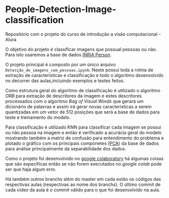 # People-Detection-Image-classification

Repositório com o projeto do curso de introdução a visão computacional - Alura

O objetivo do projeto é classificar imagens que possual pessoas ou não. Para isto usaremos a base de dados [INRIA Person](http://pascal.inrialpes.fr/data/human/).

O projeto principal é composto por um único arquivo ``` Detecção_de_imagens_com_pessoas.ipynb ```. Neste possui toda a rotina de extração de características e classificação e todo o algoritmo desenvolvido no decorrer das aulas,incluindo exemplos e testes feitos.

Como estrutura geral do algoritmo de classificação é utilizado o algoritmo *ORB* para extração de descritores da imagem e estes descritores processados com o algoritmo *Bag of Visual Words* que gerará um dicionário de palavras e assim irá gerar novas caracteristicas a serem quantizadas em um vetor de 512 posições que será a base de dados para teste e treinamento do modelo.

Para classificação é utilizado KNN para classificar cada imagem se possui ou não pessoa na imagem e então é verificado a acurácia geral do modelo mostrando também a matriz de confusão para entendimento do problema e plotado o gráfico com os principais componetes ([PCA](https://medium.com/@aptrishu/understanding-principle-component-analysis-e32be0253ef0)) da base de dados para análise principalmente da separabilidade dos dados.

Como o projeto foi desenvolvido no [google colaboratory](https://colab.research.google.com/notebooks/welcome.ipynb) há algumas coisas que são específicas então se não forem executados no *google colab* pode ser que haja algum erro.

Há também outros branchs além do master em cada estão os códigos das respectivas aulas (respectivas ao nome dos branchs). O último commit de cada vídeo da aula é o commit válido para o que foi desenvolvido na aula.